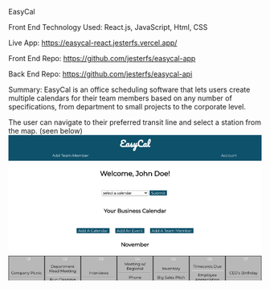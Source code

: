 EasyCal

Front End Technology Used: React.js, JavaScript, Html, CSS

Live App: https://easycal-react.jesterfs.vercel.app/

Front End Repo: https://github.com/jesterfs/easycal-app

Back End Repo: https://github.com/jesterfs/easycal-api

Summary: EasyCal is an office scheduling software that lets users create multiple calendars for their team members based on any number of specifications, from department to small projects to the corporate level.


The user can navigate to their preferred transit line and select a station from the map. (seen below)
![EasyCal](src/landingbody/images/calendar-screen.png)

